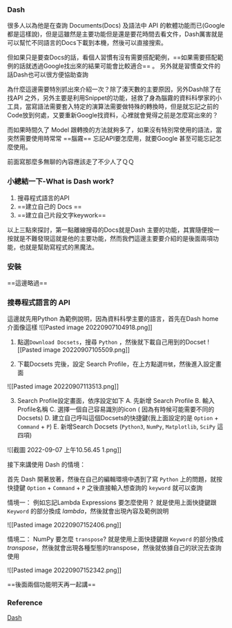 ### Dash 
很多人以為他是在查詢 Documents(Docs) 及語法中 API 的軟體功能而已(Google都是這樣說)，但是這雖然是主要功能但是還是要花時間去看文件，Dash厲害就是可以幫忙不同語言的Docs下載到本機，然後可以直接搜索。

但如果只是要查Docs的話，看個人習慣有沒有需要搭配範例，==如果需要搭配範例的話就透過Google找出來的結果可能會比較適合== 。
另外就是習慣查文件的話Dash也可以很方便協助查詢

為什麼這邊需要特別抓出來介紹一次？除了湊天數的主要原因，另外Dash除了在找API 之外，另外主要是利用Snippet的功能，拯救了身為腦霧的資料科學家的小工具，當寫語法需要套入特定的演算法需要做特殊的轉換時，但是就忘記之前的Code放到何處，又要重新Google找資料，心裡就會覺得之前是怎麼寫出來的？

而如果時間久了 Model 跟轉換的方法就夠多了，如果沒有特別常使用的語法，當突然需要使用時常常 ==腦霧== 忘記API要怎麼用，就要Google 甚至可能忘記怎麼使用。

前面寫那麼多無聊的內容應該走了不少人了ＱＱ

### 小總結一下-What is Dash work?
1. 搜尋程式語言的API
2. ==建立自己的 Docs ==
3. ==建立自己片段文字keywork==

以上三點來探討，第一點離線搜尋的Docs就是Dash 主要的功能，其實隨便按一按就是不難發現這就是他的主要功能，然而我們這邊主要要介紹的是後面兩項功能，也就是幫助寫程式的黑魔法。


### 安裝
==這邊略過==

### 搜尋程式語言的 API
這邊就先用Python 為範例說明，因為資料科學主要的語言，首先在Dash home 介面像這樣
![[Pasted image 20220907104918.png]]

1. 點選`Download Docsets`，搜尋 `Python` ，然後就下載自己用到的Docset
![[Pasted image 20220907105509.png]]

2. 下載Docsets 完後，設定 Search Profile，在上方點選`符號`，然後進入設定畫面

![[Pasted image 20220907113513.png]]


3. Search Profile設定畫面，依序設定如下
    A. 先新增 Search Profile
    B. 輸入Profile名稱
    C. 選擇一個自己容易識別的icon ( 因為有時候可能需要不同的Docsets)
    D. 建立自己呼叫這個Docsets的快捷鍵(我上面設定的是 `Option` + `Command` + `P`) 
	E. 新增Search Docsets (`Python3`, `NumPy`, `Matplotlib`, `SciPy` 這四項)


![[截圖 2022-09-07 上午10.56.45 1.png]]


接下來講使用 Dash 的情境：

首先 Dash 開著放著，然後在自己的編輯環境中遇到了寫 `Python` 上的問題，就按快捷鍵 `Option` + `Command` + `P` 之後直接輸入想查詢的 `keyword` 就可以查詢

情境一： 例如忘記Lambda Expressions 要怎麼使用？
就是使用上面快捷鍵跟 `Keyword` 的部分換成 *lambda*，然後就會出現內容及範例說明

![[Pasted image 20220907152406.png]]

情境二： NumPy 要怎麼 `transpose`?
就是使用上面快捷鍵跟 `Keyword` 的部分換成 *transpose*，然後就會出現各種型態的transpose，然後就依據自己的狀況去查詢使用

![[Pasted image 20220907152342.png]]


==後面兩個功能明天再一起講==


### Reference 
[Dash](https://kapeli.com/dash)
